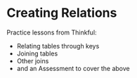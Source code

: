# Creating Relations
Practice lessons from Thinkful:
- Relating tables through keys
- Joining tables
- Other joins
- and an Assessment to cover the above
